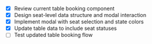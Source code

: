 - [x] Review current table booking component
- [x] Design seat-level data structure and modal interaction
- [x] Implement modal with seat selection and state colors
- [x] Update table data to include seat statuses
- [ ] Test updated table booking flow
